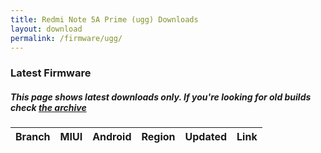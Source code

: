 ```yaml
---
title: Redmi Note 5A Prime (ugg) Downloads
layout: download
permalink: /firmware/ugg/
---
```


### Latest Firmware
##### This page shows latest downloads only. If you're looking for old builds check [the archive](/archive/firmware/ugg/)


<div class="table-responsive-md">
<table id="firmware" class="compact table table-striped table-hover table-sm">
    <thead class="thead-dark">
        <tr>
            <th>Branch</th>
            <th>MIUI</th>
            <th>Android</th>
            <th>Region</th>
            <th>Updated</th>
            <th>Link</th>
        </tr>
    </thead>
    <script>loadFirmwareDownloads('ugg', 'latest')</script>
</table>
</div>
